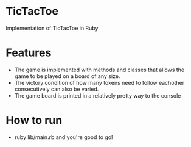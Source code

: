 # TicTacToe

Implementation of TicTacToe in Ruby

# Features

* The game is implemented with methods and classes that allows the game to be played on a board of any size. 
* The victory condition of how many tokens need to follow eachother consecutively can also be varied.
* The game board is printed in a relatively pretty way to the console

# How to run

* ruby lib/main.rb and you're good to go! 
